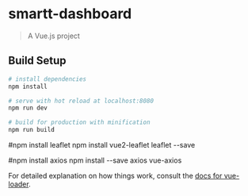 # smartt-dashboard

> A Vue.js project

## Build Setup

``` bash
# install dependencies
npm install

# serve with hot reload at localhost:8080
npm run dev

# build for production with minification
npm run build
```

#npm install leaflet
npm install vue2-leaflet leaflet --save

#npm install axios
npm install --save axios vue-axios

For detailed explanation on how things work, consult the [docs for vue-loader](http://vuejs.github.io/vue-loader).
